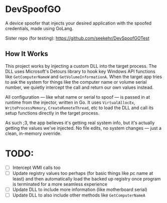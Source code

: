 # DevSpoofGO
A device spoofer that injects your desired application with the spoofed credentials, made using GoLang.

Sister repo (for testing): https://github.com/seekehr/DevSpoofGOTest
## How It Works
This project works by injecting a custom DLL into the target process. The DLL uses Microsoft's Detours library to hook key Windows API functions like `GetComputerNameW` and `GetVolumeInformationA`. When the target app tries to ask the system for things like the computer name or volume serial number, we quietly intercept the call and return our own values instead.

All configuration — like what name or serial to spoof — is passed in at runtime from the injector, written in Go. It uses `VirtualAllocEx`, `WriteProcessMemory`, `CreateRemoteThread`, etc to load the DLL and call its setup functions directly in the target process.

As such ;3, the app believes it's getting real system info, but it's actually getting the values we've injected. No file edits, no system changes — just a clean, in-memory override.

# TODO:
- [ ] Intercept WMI calls too
- [ ] Update registry values too perhaps (for basic things like pc name at least) and then automatically load the backed up registry once program is terminated for a more seamless experience
- [ ] Update DLL to include more information (like motherboard serial)
- [ ] Update DLL to also include other methods like `GetComputerNameA`
